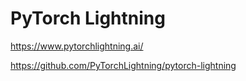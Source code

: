 # PyTorch Lightning

<https://www.pytorchlightning.ai/>

<https://github.com/PyTorchLightning/pytorch-lightning>
